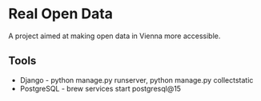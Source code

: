 # Real Open Data

A project aimed at making open data in Vienna more accessible.

 ## Tools
 - Django - python manage.py runserver, python manage.py collectstatic
 - PostgreSQL - brew services start postgresql@15
